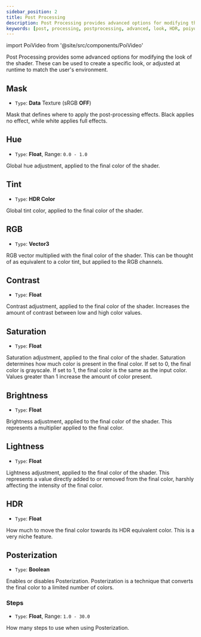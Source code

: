```yaml
---
sidebar_position: 2
title: Post Processing
description: Post Processing provides advanced options for modifying the look of Poiyomi Shaders, in order to create a specific look or to be adjusted at runtime.
keywords: [post, processing, postprocessing, advanced, look, HDR, poiyomi, shader]
---
```

import PoiVideo from '@site/src/components/PoiVideo'

Post Processing provides some advanced options for modifying the look of the shader. These can be used to create a specific look, or adjusted at runtime to match the user's environment.

## Mask

- `Type`: **Data** Texture (sRGB **OFF**)

Mask that defines where to apply the post-processing effects. Black applies no effect, while white applies full effects.

## Hue

- `Type`: **Float**, Range: `0.0 - 1.0`

Global hue adjustment, applied to the final color of the shader.

## Tint

- `Type`: **HDR Color**

Global tint color, applied to the final color of the shader.

## RGB

- `Type`: **Vector3**

RGB vector multiplied with the final color of the shader. This can be thought of as equivalent to a color tint, but applied to the RGB channels.

## Contrast

- `Type`: **Float**

Contrast adjustment, applied to the final color of the shader. Increases the amount of contrast between low and high color values.

## Saturation

- `Type`: **Float**

Saturation adjustment, applied to the final color of the shader. Saturation determines how much color is present in the final color. If set to 0, the final color is grayscale. If set to 1, the final color is the same as the input color. Values greater than 1 increase the amount of color present.

## Brightness

- `Type`: **Float**

Brightness adjustment, applied to the final color of the shader. This represents a multiplier applied to the final color.

## Lightness

- `Type`: **Float**

Lightness adjustment, applied to the final color of the shader. This represents a value directly added to or removed from the final color, harshly affecting the intensity of the final color.

## HDR

- `Type`: **Float**

How much to move the final color towards its HDR equivalent color. This is a very niche feature.

## Posterization

- `Type`: **Boolean**

Enables or disables Posterization. Posterization is a technique that converts the final color to a limited number of colors.

### Steps

- `Type`: **Float**, Range: `1.0 - 30.0`

How many steps to use when using Posterization.

